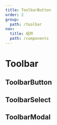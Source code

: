 ```yaml
---
title: ToolbarButton
order: 2
group:
  path: /toolbar
nav:
  title: 组件
  path: /components
---
```


# Toolbar

## ToolbarButton

## ToolbarSelect

## ToolbarModal
